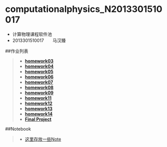 # computationalphysics_N2013301510017
- 计算物理课程软件池  
- 2013301510017　　马汉臻

##作业列表
> - [**homework03**](https://github.com/mma2101/computationalphysics_N2013301510017/blob/master/homework03.md)
> - [**homework04**](https://github.com/mma2101/computationalphysics_N2013301510017/blob/master/homework04.md)
> - [**homework05**](https://github.com/mma2101/computationalphysics_N2013301510017/blob/master/Chapter_1/homework05.md)
> - [**homework06**](https://github.com/mma2101/computationalphysics_N2013301510017/blob/master/Chapter_2/homework06.md)
> - [**homework07**](https://github.com/mma2101/computationalphysics_N2013301510017/blob/master/Chapter_2/homework07.md)  
> - [**homework08**](https://github.com/mma2101/computationalphysics_N2013301510017/blob/master/Chapter_3/homework08.md)  
> - [**homework09**](https://github.com/mma2101/computationalphysics_N2013301510017/blob/master/Chapter_3/homework09.md)  
> - [**homework11**](https://github.com/mma2101/computationalphysics_N2013301510017/blob/master/Chapter_4/homework11.md)  
> - [**homework12**](https://github.com/mma2101/computationalphysics_N2013301510017/blob/master/Chapter_4/homework12.md)  
> - [**homework13**](https://github.com/mma2101/computationalphysics_N2013301510017/blob/master/Chapter_5/homework13.md)  
> - [**homework14**](https://github.com/mma2101/computationalphysics_N2013301510017/blob/master/Chapter_6/homework14.md)  
> - [**Final Project**](https://github.com/mma2101/computationalphysics_N2013301510017/blob/master/Chapter_6/homework14.md)  

##Notebook
> - [这里存放一些Note](https://github.com/mma2101/computationalphysics_N2013301510017/blob/master/Notebook.md)
